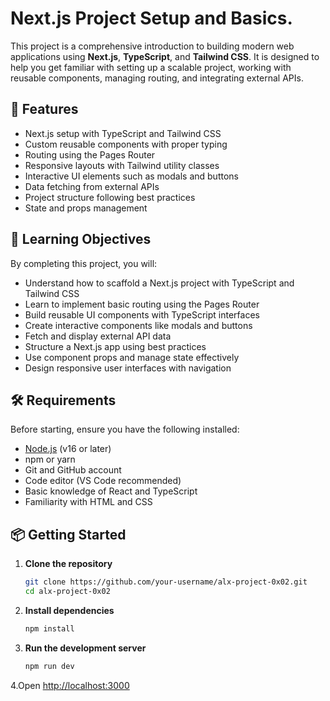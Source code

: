 # **Next.js Project Setup and Basics.**

This project is a comprehensive introduction to building modern web applications using **Next.js**, **TypeScript**, and **Tailwind CSS**. It is designed to help you get familiar with setting up a scalable project, working with reusable components, managing routing, and integrating external APIs.

## 🚀 Features

- Next.js setup with TypeScript and Tailwind CSS
- Custom reusable components with proper typing
- Routing using the Pages Router
- Responsive layouts with Tailwind utility classes
- Interactive UI elements such as modals and buttons
- Data fetching from external APIs
- Project structure following best practices
- State and props management

## 🎯 Learning Objectives

By completing this project, you will:

- Understand how to scaffold a Next.js project with TypeScript and Tailwind CSS
- Learn to implement basic routing using the Pages Router
- Build reusable UI components with TypeScript interfaces
- Create interactive components like modals and buttons
- Fetch and display external API data
- Structure a Next.js app using best practices
- Use component props and manage state effectively
- Design responsive user interfaces with navigation

## 🛠 Requirements

Before starting, ensure you have the following installed:

- [Node.js](https://nodejs.org/) (v16 or later)
- npm or yarn
- Git and GitHub account
- Code editor (VS Code recommended)
- Basic knowledge of React and TypeScript
- Familiarity with HTML and CSS

## 📦 Getting Started

1. **Clone the repository**

   ```bash
   git clone https://github.com/your-username/alx-project-0x02.git
   cd alx-project-0x02

   ```

2. **Install dependencies**

   ```bash
   npm install

   ```

3. **Run the development server**

   ```bash
   npm run dev
   ```

4.Open <http://localhost:3000>
